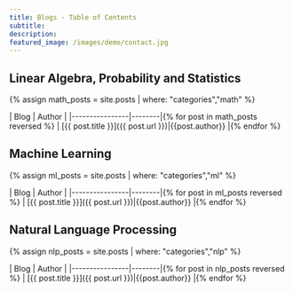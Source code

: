 ```yaml
---
title: Blogs - Table of Contents
subtitle: 
description: 
featured_image: /images/demo/contact.jpg
---
```


## Linear Algebra, Probability and Statistics

{% assign math_posts = site.posts | where: "categories","math" %}

| Blog | Author |
|----------------|--------|{% for post in math_posts reversed %}
| [{{ post.title }}]({{ post.url }})|{{post.author}} |{% endfor %}

## Machine Learning

{% assign ml_posts = site.posts | where: "categories","ml" %}

| Blog | Author |
|----------------|--------|{% for post in ml_posts reversed %}
| [{{ post.title }}]({{ post.url }})|{{post.author}} |{% endfor %}

## Natural Language Processing

{% assign nlp_posts = site.posts | where: "categories","nlp" %}

| Blog | Author |
|----------------|--------|{% for post in nlp_posts reversed %}
| [{{ post.title }}]({{ post.url }})|{{post.author}} |{% endfor %}
